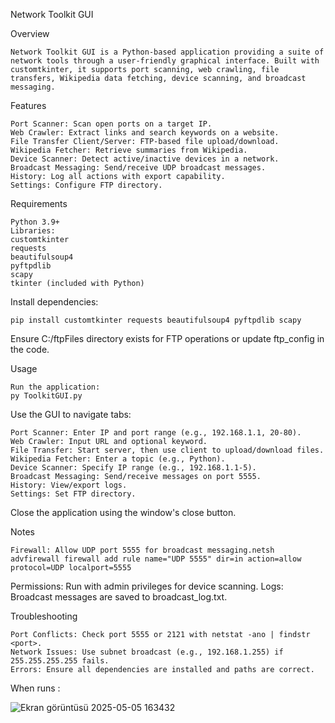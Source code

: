 Network Toolkit GUI


Overview

    Network Toolkit GUI is a Python-based application providing a suite of network tools through a user-friendly graphical interface. Built with customtkinter, it supports port scanning, web crawling, file transfers, Wikipedia data fetching, device scanning, and broadcast messaging.
    
Features

    Port Scanner: Scan open ports on a target IP.
    Web Crawler: Extract links and search keywords on a website.
    File Transfer Client/Server: FTP-based file upload/download.
    Wikipedia Fetcher: Retrieve summaries from Wikipedia.
    Device Scanner: Detect active/inactive devices in a network.
    Broadcast Messaging: Send/receive UDP broadcast messages.
    History: Log all actions with export capability.
    Settings: Configure FTP directory.

Requirements

    Python 3.9+
    Libraries:
    customtkinter
    requests
    beautifulsoup4
    pyftpdlib
    scapy
    tkinter (included with Python)

Install dependencies:

    pip install customtkinter requests beautifulsoup4 pyftpdlib scapy


Ensure C:/ftpFiles directory exists for FTP operations or update ftp_config in the code.

Usage

    Run the application:
    py ToolkitGUI.py

Use the GUI to navigate tabs:

    Port Scanner: Enter IP and port range (e.g., 192.168.1.1, 20-80).
    Web Crawler: Input URL and optional keyword.
    File Transfer: Start server, then use client to upload/download files.
    Wikipedia Fetcher: Enter a topic (e.g., Python).
    Device Scanner: Specify IP range (e.g., 192.168.1.1-5).
    Broadcast Messaging: Send/receive messages on port 5555.
    History: View/export logs.
    Settings: Set FTP directory.

Close the application using the window's close button.

Notes

    Firewall: Allow UDP port 5555 for broadcast messaging.netsh advfirewall firewall add rule name="UDP 5555" dir=in action=allow protocol=UDP localport=5555


Permissions: Run with admin privileges for device scanning.
Logs: Broadcast messages are saved to broadcast_log.txt.

Troubleshooting

    Port Conflicts: Check port 5555 or 2121 with netstat -ano | findstr <port>.
    Network Issues: Use subnet broadcast (e.g., 192.168.1.255) if 255.255.255.255 fails.
    Errors: Ensure all dependencies are installed and paths are correct.


When runs :

![Ekran görüntüsü 2025-05-05 163432](https://github.com/user-attachments/assets/8abdb4ca-9f6a-4bdb-a739-a4b8b2d76f4b)


